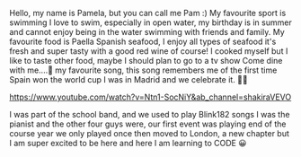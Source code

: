 Hello, my name is Pamela, but you can call me Pam :)
My favourite sport is swimming I love to swim, especially in open water, my birthday is in summer and cannot enjoy being in the water swimming with friends and family. 
My favourite food is Paella Spanish seafood, I enjoy all types of seafood it's fresh and super tasty with a good red wine of course! I cooked myself but I like to taste other food, maybe I should plan to go to a tv show Come dine with me....🤔
my favourite song, this song remembers me of the first time Spain won the world cup I was in Madrid and we celebrate it. 🍾🎊

https://www.youtube.com/watch?v=Ntn1-SocNiY&ab_channel=shakiraVEVO

I was part of the school band, and we used to play Blink182 songs I was the pianist and the other four guys were, our first event was playing end of the course year we only played once then moved to London, a new chapter but I am super excited to be here and here I am learning to CODE 😀